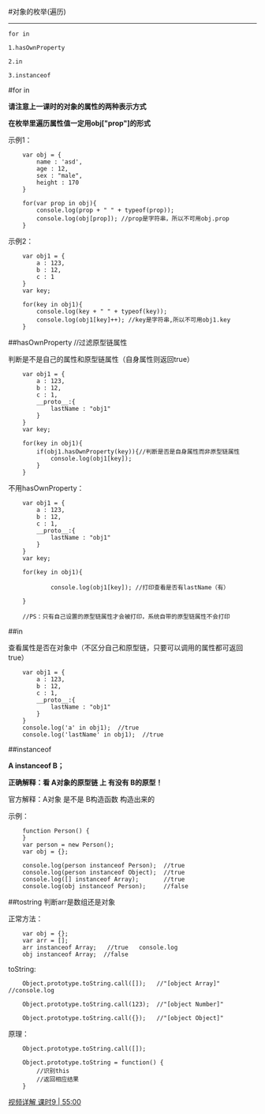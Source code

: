 #对象的枚举(遍历)

----
	
	for in 
	
	1.hasOwnProperty

	2.in

	3.instanceof



#for in

**请注意上一课时的对象的属性的两种表示方式**

**在枚举里遍历属性值一定用obj["prop"]的形式**

示例1：

		var obj = {
		    name : 'asd',
		    age : 12,
		    sex : "male",
		    height : 170
		}
		
		for(var prop in obj){
		    console.log(prop + " " + typeof(prop));
		    console.log(obj[prop]); //prop是字符串，所以不可用obj.prop
		}
		
示例2：

		var obj1 = {
		    a : 123,
		    b : 12,
		    c : 1
		}
		var key;
		
		for(key in obj1){
		    console.log(key + " " + typeof(key));
		    console.log(obj1[key]++); //key是字符串,所以不可用obj1.key
		}


##hasOwnProperty  //过滤原型链属性

判断是不是自己的属性和原型链属性（自身属性则返回true）


		var obj1 = {
		    a : 123,
		    b : 12,
		    c : 1,
		    __proto__:{
		        lastName : "obj1"
		    }
		}
		var key;
		
		for(key in obj1){
		    if(obj1.hasOwnProperty(key)){//判断是否是自身属性而非原型链属性
		        console.log(obj1[key]);
		    }
		}

不用hasOwnProperty：

		var obj1 = {
		    a : 123,
		    b : 12,
		    c : 1,
		    __proto__:{
		        lastName : "obj1"
		    }
		}
		var key;
		
		for(key in obj1){
		 
		        console.log(obj1[key]); //打印查看是否有lastName（有）
		    
		}

		//PS：只有自己设置的原型链属性才会被打印，系统自带的原型链属性不会打印
		

##in  

查看属性是否在对象中（不区分自己和原型链，只要可以调用的属性都可返回true）
		
		var obj1 = {
		    a : 123,
		    b : 12,
		    c : 1,
		    __proto__:{
		        lastName : "obj1"
		    }
		}
		console.log('a' in obj1);  //true
		console.log('lastName' in obj1);  //true

##instanceof  

**A instanceof B；**

**正确解释：看 A对象的原型链 上 有没有 B的原型！**

官方解释：A对象 是不是 B构造函数 构造出来的

示例：
		
		function Person() {
		}
		var person = new Person();
		var obj = {};

		console.log(person instanceof Person);  //true
		console.log(person instanceof Object);  //true
		console.log([] instanceof Array);       //true
		console.log(obj instanceof Person);     //false

##tostring  判断arr是数组还是对象

正常方法：

		var obj = {};
		var arr = [];
		arr instanceof Array;   //true   console.log
		obj instanceof Array;  //false
				
toString:
		
		Object.prototype.toString.call([]);   //"[object Array]"   //console.log
		
		Object.prototype.toString.call(123);  //"[object Number]"
		
		Object.prototype.toString.call({});   //"[object Object]"


原理：

		Object.prototype.toString.call([]);
		
		Object.prototype.toString = function() {
		    //识别this
			//返回相应结果	
		}

[视频详解 课时9 | 55:00](https://study.163.com/course/introduction/1004170004.htm)